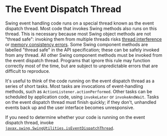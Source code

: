 
# The Event Dispatch Thread

Swing event handling code runs on a special thread known as the event dispatch thread. Most code that invokes Swing methods also runs on this thread. This is necessary because most Swing object methods are not "thread safe": invoking them from multiple threads risks 
[thread interference](../../essential/concurrency/interfere.html) or 
[memory consistency errors](../../essential/concurrency/memconsist.html). Some Swing component methods are labelled "thread safe" in the API specification; these can be safely invoked from any thread. All other Swing component methods must be invoked from the event dispatch thread. Programs that ignore this rule may function correctly most of the time, but are subject to unpredictable errors that are difficult to reproduce.

It's useful to think of the code running on the event dispatch thread as a series of short tasks. Most tasks are invocations of event-handling methods, such as `ActionListener.actionPerformed`. Other tasks can be scheduled by application code, using `invokeLater` or `invokeAndWait`. Tasks on the event dispatch thread must finish quickly; if they don't, unhandled events back up and the user interface becomes unresponsive.

If you need to determine whether your code is running on the event dispatch thread, invoke 
[`javax.swing.SwingUtilities.isEventDispatchThread`](https://docs.oracle.com/javase/8/docs/api/javax/swing/SwingUtilities.html#isEventDispatchThread--).
